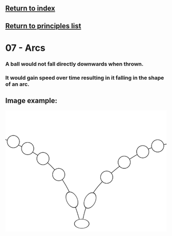 ## <a href="../index">Return to index</a>

## <a href="principles">Return to principles list</a>


# 07 - Arcs

### A ball would not fall directly downwards when thrown.
### It would gain speed over time resulting in it falling in the shape of an arc. 

## Image example:
<img src="img/07.png" alt="">